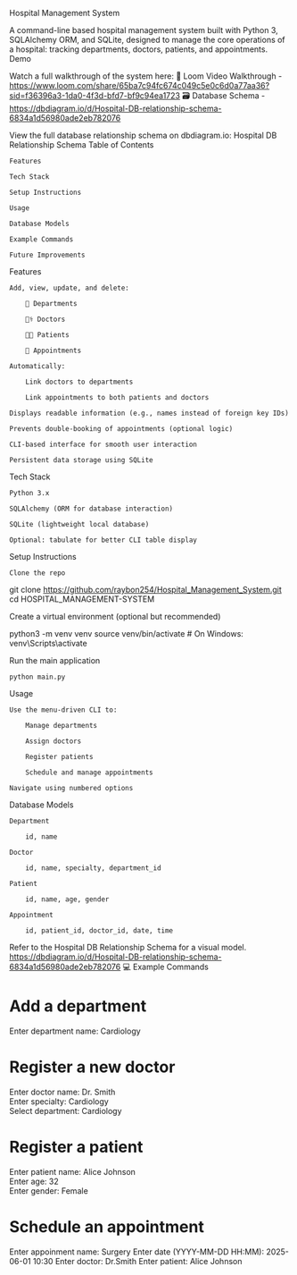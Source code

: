 Hospital Management System

A command-line based hospital management system built with Python 3, SQLAlchemy ORM, and SQLite, designed to manage the core operations of a hospital: tracking departments, doctors, patients, and appointments.
Demo

Watch a full walkthrough of the system here:
🎥 Loom Video Walkthrough - https://www.loom.com/share/65ba7c94fc674c049c5e0c6d0a77aa36?sid=f36396a3-1da0-4f3d-bfd7-bf9c94ea1723
🗃️ Database Schema - https://dbdiagram.io/d/Hospital-DB-relationship-schema-6834a1d56980ade2eb782076

View the full database relationship schema on dbdiagram.io:
Hospital DB Relationship Schema
Table of Contents

    Features

    Tech Stack

    Setup Instructions

    Usage

    Database Models

    Example Commands

    Future Improvements

Features

    Add, view, update, and delete:

        🏥 Departments

        👨‍⚕️ Doctors

        🧑‍🦰 Patients

        📅 Appointments

    Automatically:

        Link doctors to departments

        Link appointments to both patients and doctors

    Displays readable information (e.g., names instead of foreign key IDs)

    Prevents double-booking of appointments (optional logic)

    CLI-based interface for smooth user interaction

    Persistent data storage using SQLite

Tech Stack

    Python 3.x

    SQLAlchemy (ORM for database interaction)

    SQLite (lightweight local database)

    Optional: tabulate for better CLI table display

Setup Instructions

    Clone the repo

git clone https://github.com/raybon254/Hospital_Management_System.git
cd HOSPITAL_MANAGEMENT-SYSTEM

Create a virtual environment (optional but recommended)

python3 -m venv venv
source venv/bin/activate  # On Windows: venv\Scripts\activate

Run the main application

    python main.py

Usage

    Use the menu-driven CLI to:

        Manage departments

        Assign doctors

        Register patients

        Schedule and manage appointments

    Navigate using numbered options

Database Models

    Department

        id, name

    Doctor

        id, name, specialty, department_id

    Patient

        id, name, age, gender

    Appointment

        id, patient_id, doctor_id, date, time

Refer to the Hospital DB Relationship Schema for a visual model.
https://dbdiagram.io/d/Hospital-DB-relationship-schema-6834a1d56980ade2eb782076
💻 Example Commands

# Add a department
Enter department name: Cardiology

# Register a new doctor
Enter doctor name: Dr. Smith  
Enter specialty: Cardiology  
Select department: Cardiology

# Register a patient
Enter patient name: Alice Johnson  
Enter age: 32  
Enter gender: Female

# Schedule an appointment
Enter appoinment name: Surgery 
Enter date (YYYY-MM-DD HH:MM): 2025-06-01  10:30
Enter doctor: Dr.Smith
Enter patient: Alice Johnson


